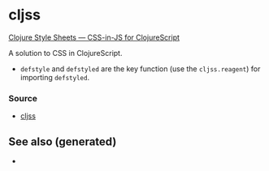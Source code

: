 # cljss

[Clojure Style Sheets — CSS-in-JS for
ClojureScript](https://clj-commons.org/cljss/)

A solution to CSS in ClojureScript.

  - `defstyle` and `defstyled` are the key function (use the
    `cljss.reagent`) for importing `defstyled`.

### Source

  - [cljss](https://github.com/clj-commons/cljss)

## See also (generated)

  -
